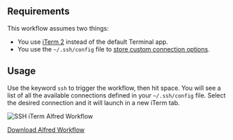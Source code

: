 ## Requirements

This workflow assumes two things:
* You use [iTerm 2](https://www.iterm2.com/) instead of the default Terminal app.
* You use the `~/.ssh/config` file to [store custom connection options](https://www.digitalocean.com/community/tutorials/how-to-configure-custom-connection-options-for-your-ssh-client).

## Usage

Use the keyword `ssh` to trigger the workflow, then hit space. You will see a list of all the available connections defined in your `~/.ssh/config` file. Select the desired connection and it will launch in a new iTerm tab.

![SSH iTerm Alfred Workflow](http://i.imgur.com/RUxkGqI.jpg)

[Download Alfred Workflow](https://github.com/projectweekend/alfred-iterm-ssh-workflow/blob/master/SSH.alfredworkflow?raw=true)
